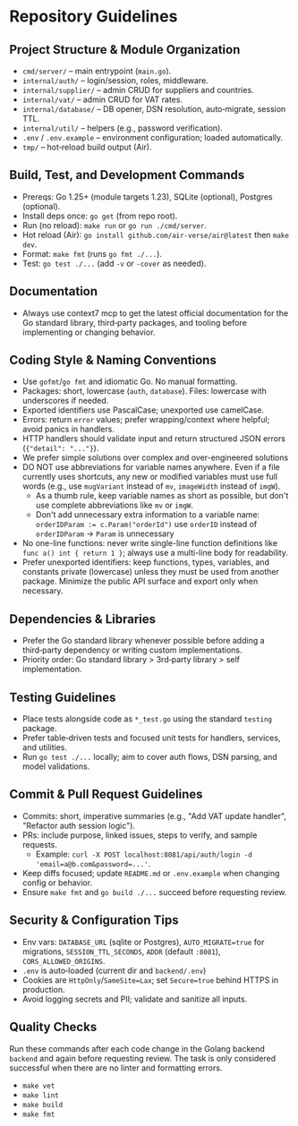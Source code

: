 # Repository Guidelines

## Project Structure & Module Organization
- `cmd/server/` – main entrypoint (`main.go`).
- `internal/auth/` – login/session, roles, middleware.
- `internal/supplier/` – admin CRUD for suppliers and countries.
- `internal/vat/` – admin CRUD for VAT rates.
- `internal/database/` – DB opener, DSN resolution, auto‑migrate, session TTL.
- `internal/util/` – helpers (e.g., password verification).
- `.env` / `.env.example` – environment configuration; loaded automatically.
- `tmp/` – hot‑reload build output (Air).

## Build, Test, and Development Commands
- Prereqs: Go 1.25+ (module targets 1.23), SQLite (optional), Postgres (optional).
- Install deps once: `go get` (from repo root).
- Run (no reload): `make run` or `go run ./cmd/server`.
- Hot reload (Air): `go install github.com/air-verse/air@latest` then `make dev`.
- Format: `make fmt` (runs `go fmt ./...`).
- Test: `go test ./...` (add `-v` or `-cover` as needed).

## Documentation
- Always use context7 mcp to get the latest official documentation for the Go standard library, third‑party packages, and tooling before implementing or changing behavior.

## Coding Style & Naming Conventions
- Use `gofmt`/`go fmt` and idiomatic Go. No manual formatting.
- Packages: short, lowercase (`auth`, `database`). Files: lowercase with underscores if needed.
- Exported identifiers use PascalCase; unexported use camelCase.
- Errors: return `error` values; prefer wrapping/context where helpful; avoid panics in handlers.
- HTTP handlers should validate input and return structured JSON errors (`{"detail": "..."}`).
- We prefer simple solutions over complex and over-engineered solutions
- DO NOT use abbreviations for variable names anywhere. Even if a file currently uses shortcuts, any new or modified variables must use full words (e.g., use `mugVariant` instead of `mv`, `imageWidth` instead of `imgW`). 
  - As a thumb rule, keep variable names as short as possible, but don't use complete abbreviations like `mv` or `imgW`. 
  - Don't add unnecessary extra information to a variable name: `orderIDParam := c.Param("orderId")` use `orderID` instead of `orderIDParam` -> `Param` is unnecessary
- No one-line functions: never write single-line function definitions like `func a() int { return 1 }`; always use a multi-line body for readability.
- Prefer unexported identifiers: keep functions, types, variables, and constants private (lowercase) unless they must be used from another package. Minimize the public API surface and export only when necessary.

## Dependencies & Libraries
- Prefer the Go standard library whenever possible before adding a third‑party dependency or writing custom implementations.
- Priority order: Go standard library > 3rd‑party library > self implementation.

## Testing Guidelines
- Place tests alongside code as `*_test.go` using the standard `testing` package.
- Prefer table‑driven tests and focused unit tests for handlers, services, and utilities.
- Run `go test ./...` locally; aim to cover auth flows, DSN parsing, and model validations.

## Commit & Pull Request Guidelines
- Commits: short, imperative summaries (e.g., "Add VAT update handler", "Refactor auth session logic").
- PRs: include purpose, linked issues, steps to verify, and sample requests.
  - Example: `curl -X POST localhost:8081/api/auth/login -d 'email=a@b.com&password=...'`.
- Keep diffs focused; update `README.md` or `.env.example` when changing config or behavior.
- Ensure `make fmt` and `go build ./...` succeed before requesting review.

## Security & Configuration Tips
- Env vars: `DATABASE_URL` (sqlite or Postgres), `AUTO_MIGRATE=true` for migrations, `SESSION_TTL_SECONDS`, `ADDR` (default `:8081`), `CORS_ALLOWED_ORIGINS`.
- `.env` is auto‑loaded (current dir and `backend/.env`)
- Cookies are `HttpOnly`/`SameSite=Lax`; set `Secure=true` behind HTTPS in production.
- Avoid logging secrets and PII; validate and sanitize all inputs.

## Quality Checks
Run these commands after each code change in the Golang backend `backend` and again before requesting review. The task is only considered successful when there are no linter and formatting errors.
- `make vet`
- `make lint`
- `make build`
- `make fmt`
